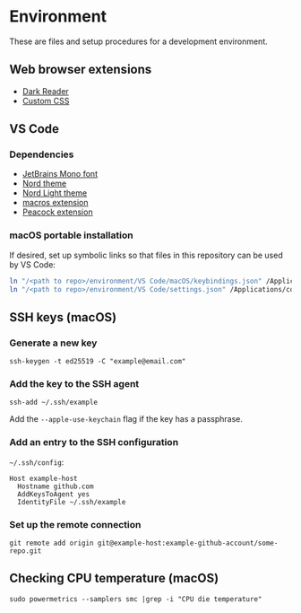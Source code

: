 # Environment

These are files and setup procedures for a development environment.

## Web browser extensions

- [Dark Reader](https://darkreader.org/)
- [Custom CSS](https://chrome.google.com/webstore/detail/custom-css-by-denis/cemphncflepgmgfhcdegkbkekifodacd)

## VS Code

### Dependencies

- [JetBrains Mono font](https://www.jetbrains.com/lp/mono/)
- [Nord theme](https://marketplace.visualstudio.com/items?itemName=arcticicestudio.nord-visual-studio-code)
- [Nord Light theme](https://marketplace.visualstudio.com/items?itemName=huytd.nord-light)
- [macros extension](https://marketplace.visualstudio.com/items?itemName=geddski.macros)
- [Peacock extension](https://marketplace.visualstudio.com/items?itemName=johnpapa.vscode-peacock)

### macOS portable installation

If desired, set up symbolic links so that files in this repository can be used by VS Code:

```Bash
ln "/<path to repo>/environment/VS Code/macOS/keybindings.json" /Applications/code-portable-data/user-data/User/keybindings.json
ln "/<path to repo>/environment/VS Code/settings.json" /Applications/code-portable-data/user-data/User/settings.json
```

## SSH keys (macOS)

### Generate a new key

```
ssh-keygen -t ed25519 -C "example@email.com"
```

### Add the key to the SSH agent

```
ssh-add ~/.ssh/example
```

Add the `--apple-use-keychain` flag if the key has a passphrase.

### Add an entry to the SSH configuration

`~/.ssh/config`:

```
Host example-host
  Hostname github.com
  AddKeysToAgent yes
  IdentityFile ~/.ssh/example
```

### Set up the remote connection

```
git remote add origin git@example-host:example-github-account/some-repo.git
```

## Checking CPU temperature (macOS)

```
sudo powermetrics --samplers smc |grep -i "CPU die temperature"
```
